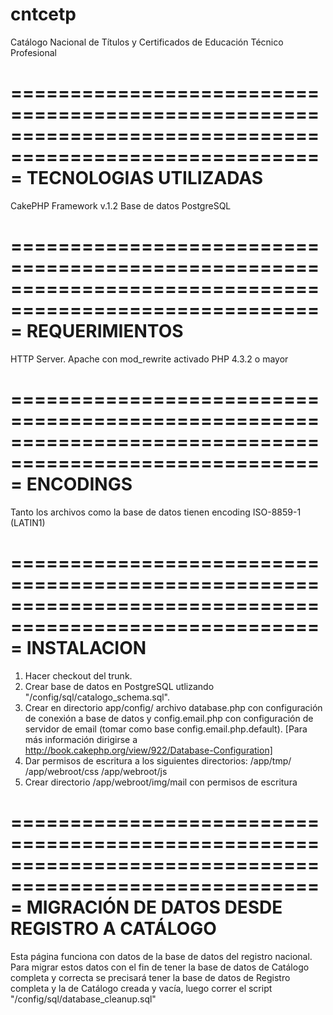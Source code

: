 cntcetp
=======

Catálogo Nacional de Títulos y Certificados de Educación Técnico Profesional

=========================================================================================================
TECNOLOGIAS UTILIZADAS
=========================================================================================================
CakePHP Framework v.1.2
Base de datos PostgreSQL

=========================================================================================================
REQUERIMIENTOS
=========================================================================================================
HTTP Server. Apache con mod_rewrite activado
PHP 4.3.2 o mayor

=========================================================================================================
ENCODINGS
=========================================================================================================
Tanto los archivos como la base de datos tienen encoding ISO-8859-1 (LATIN1)

=========================================================================================================
INSTALACION
=========================================================================================================
1. Hacer checkout del trunk.
2. Crear base de datos en PostgreSQL utlizando "/config/sql/catalogo_schema.sql".
3. Crear en directorio app/config/ archivo database.php con configuración de conexión 
a base de datos y config.email.php con configuración de servidor de email (tomar como base config.email.php.default).
[Para más información dirigirse a http://book.cakephp.org/view/922/Database-Configuration]
4. Dar permisos de escritura a los siguientes directorios: 
	/app/tmp/
	/app/webroot/css
	/app/webroot/js
5. Crear directorio /app/webroot/img/mail con permisos de escritura

=========================================================================================================
MIGRACIÓN DE DATOS DESDE REGISTRO A CATÁLOGO
=========================================================================================================

Esta página funciona con datos de la base de datos del registro nacional. Para migrar estos datos con el fin
de tener la base de datos de Catálogo completa y correcta se precisará tener la base de datos de Registro 
completa y la de Catálogo creada y vacía, luego correr el script "/config/sql/database_cleanup.sql"
